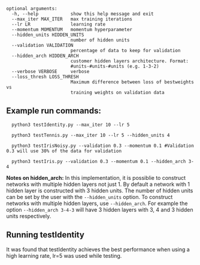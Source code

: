 ```
optional arguments:
  -h, --help            show this help message and exit
  --max_iter MAX_ITER   max training iterations
  --lr LR               learning rate
  --momentum MOMENTUM   momentum hyperparameter
  --hidden_units HIDDEN_UNITS
                        number of hidden units
  --validation VALIDATION
                        percentage of data to keep for validation
  --hidden_arch HIDDEN_ARCH
                        customer hidden layers architecture. Format:
                        #units-#units-#units (e.g. 1-3-2)
  --verbose VERBOSE     verbose
  --loss_thresh LOSS_THRESH
                        Maximum difference between loss of bestweights vs
                        training weights on validation data
```

## Example run commands:
```
  python3 testIdentity.py --max_iter 10 --lr 5 

  python3 testTennis.py --max_iter 10 --lr 5 --hidden_units 4

  python3 testIrisNoisy.py --validation 0.3 --momentum 0.1 #Validation 0.3 will use 30% of the data for validation
  
  python3 testIris.py --validation 0.3 --momentum 0.1 --hidden_arch 3-4
```

**Notes on hidden_arch:**
  In this implementation, it is possiblie to construct networks with multiple hidden layers not just 1. By default a network with 1 hidden layer is constructed with 3 hidden units. The number of hidden units can be set by the user with the ```--hidden_units``` option. To construct networks with multiple hidden layers, use ```--hidden_arch```. For example the option ```--hidden_arch 3-4-3``` will have 3 hidden layers with 3, 4 and 3 hidden units respectively. 

## Running testIdentity
It was found that testIdentity achieves the best performance when using a high learning rate, lr=5 was used while testing.